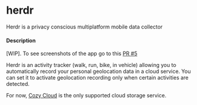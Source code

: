# herdr
Herdr is a privacy conscious multiplatform mobile data collector

#### Description

[WIP]. To see screenshots of the app go to this [PR #5](https://github.com/f8full/herdr/pull/25)

Herdr is an activity tracker (walk, run, bike, in vehicle) allowing you to automatically record your personal geolocation data in a cloud service. You can set it to activate geolocation recording only when certain activities are detected.

For now, [Cozy Cloud](https://cozy.io) is the only supported cloud storage service. 
